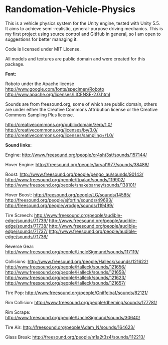 # Randomation-Vehicle-Physics
This is a vehicle physics system for the Unity engine, tested with Unity 5.5. It aims to achieve semi-realistic, general-purpose driving mechanics. This is my first project using source control and GitHub in general, so I am open to suggestions for better managing it.

Code is licensed under MIT License.

All models and textures are public domain and were created for this package.

**Font:**

Roboto under the Apache license
http://www.google.com/fonts/specimen/Roboto
http://www.apache.org/licenses/LICENSE-2.0.html

Sounds are from freesound.org, some of which are public domain, others are under either the Creative Commons Attribution license or the Creative Commons Sampling Plus license.

http://creativecommons.org/publicdomain/zero/1.0/
http://creativecommons.org/licenses/by/3.0/
http://creativecommons.org/licenses/sampling+/1.0/

**Sound links:**

Engine: http://www.freesound.org/people/cr4sht3st/sounds/157144/

Hover Engine: http://freesound.org/people/larval1977/sounds/38488/

Boost: http://www.freesound.org/people/pengo_au/sounds/90143/
http://www.freesound.org/people/ftpalad/sounds/119902/
http://www.freesound.org/people/snakebarney/sounds/138101/

Hover Boost:
http://freesound.org/people/LG/sounds/14585/
http://freesound.org/people/ejfortin/sounds/49693/
http://freesound.org/people/vrodge/sounds/119499/

Tire Screech: http://www.freesound.org/people/audible-edge/sounds/71739/
http://www.freesound.org/people/audible-edge/sounds/71738/
http://www.freesound.org/people/audible-edge/sounds/71737/
http://www.freesound.org/people/audible-edge/sounds/71736/

Reverse Gear: http://www.freesound.org/people/UncleSigmund/sounds/117119/

Collisions: http://www.freesound.org/people/Halleck/sounds/121622/
http://www.freesound.org/people/Halleck/sounds/121656/
http://www.freesound.org/people/Halleck/sounds/121658/
http://www.freesound.org/people/Halleck/sounds/121623/
http://www.freesound.org/people/Halleck/sounds/121657/

Tire Pop: http://www.freesound.org/people/Gniffelbaf/sounds/82121/

Rim Collision: http://www.freesound.org/people/dheming/sounds/177781/

Rim Scrape: http://www.freesound.org/people/UncleSigmund/sounds/30640/

Tire Air: http://freesound.org/people/Adam_N/sounds/164623/

Glass Break: http://freesound.org/people/m1a2t3z4/sounds/112213/
